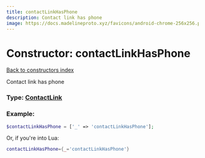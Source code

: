 ```yaml
---
title: contactLinkHasPhone
description: Contact link has phone
image: https://docs.madelineproto.xyz/favicons/android-chrome-256x256.png
---
```

# Constructor: contactLinkHasPhone  
[Back to constructors index](index.md)



Contact link has phone




### Type: [ContactLink](../types/ContactLink.md)


### Example:

```php
$contactLinkHasPhone = ['_' => 'contactLinkHasPhone'];
```  


Or, if you're into Lua:

```lua
contactLinkHasPhone={_='contactLinkHasPhone'}

```


